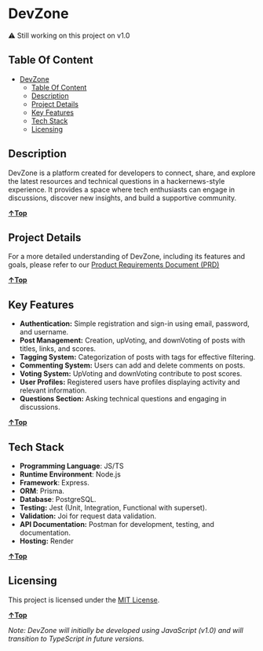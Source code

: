 # DevZone

⚠️ Still working on this project on v1.0

## Table Of Content

<!-- TOC -->

- [DevZone](#devzone)
  - [Table Of Content](#table-of-content)
  - [Description](#description)
  - [Project Details](#project-details)
  - [Key Features](#key-features)
  - [Tech Stack](#tech-stack)
  - [Licensing](#licensing)

<!-- /TOC -->

## Description

DevZone is a platform created for developers to connect, share, and explore the latest resources and technical questions in a hackernews-style experience. It provides a space where tech enthusiasts can engage in discussions, discover new insights, and build a supportive community.

**[&uarr;Top](#table-of-content)**

## Project Details

For a more detailed understanding of DevZone, including its features and goals, please refer to our [Product Requirements Document (PRD)](<./docs/prd/Product-Requirement-Document-(PRD).md>)

**[&uarr;Top](#table-of-content)**

<!-- ## WireFrame

There is a simple WireFrame, I sketched to visualize requirements.

![WireFrame](./docs/wireframe/) -->

## Key Features

- **Authentication:** Simple registration and sign-in using email, password, and username.
- **Post Management:** Creation, upVoting, and downVoting of posts with titles, links, and scores.
- **Tagging System:** Categorization of posts with tags for effective filtering.
- **Commenting System:** Users can add and delete comments on posts.
- **Voting System:** UpVoting and downVoting contribute to post scores.
- **User Profiles:** Registered users have profiles displaying activity and relevant information.
- **Questions Section:** Asking technical questions and engaging in discussions.

**[&uarr;Top](#table-of-content)**

## Tech Stack

- **Programming Language**: JS/TS
- **Runtime Environment**: Node.js
- **Framework**: Express.
- **ORM**: Prisma.
- **Database**: PostgreSQL.
- **Testing:** Jest (Unit, Integration, Functional with superset).
- **Validation:** Joi for request data validation.
- **API Documentation:** Postman for development, testing, and documentation.
- **Hosting:** Render

**[&uarr;Top](#table-of-content)**

## Licensing

This project is licensed under the [MIT License](./LICENSE).

**[&uarr;Top](#table-of-content)**

_Note: DevZone will initially be developed using JavaScript (v1.0) and will transition to TypeScript in future versions._
